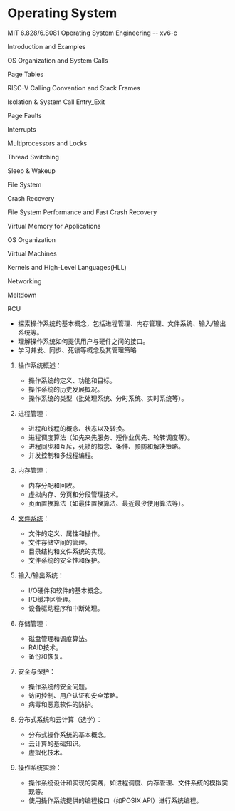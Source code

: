 # Operating System

MIT 6.828/6.S081 Operating System Engineering -- xv6-c

Introduction and Examples

OS Organization and System Calls

Page Tables

RISC-V Calling Convention and Stack Frames

Isolation & System Call Entry_Exit

Page Faults

Interrupts

Multiprocessors and Locks

Thread Switching

Sleep & Wakeup

File System

Crash Recovery

File System Performance and Fast Crash Recovery

Virtual Memory for Applications

OS Organization

Virtual Machines

Kernels and High-Level Languages(HLL)

Networking

Meltdown

RCU

- 探索操作系统的基本概念，包括进程管理、内存管理、文件系统、输入/输出系统等。
- 理解操作系统如何提供用户与硬件之间的接口。
- 学习并发、同步、死锁等概念及其管理策略

1. 操作系统概述：

    - 操作系统的定义、功能和目标。
    - 操作系统的历史发展概况。
    - 操作系统的类型（批处理系统、分时系统、实时系统等）。
2. 进程管理：

    - 进程和线程的概念、状态以及转换。
    - 进程调度算法（如先来先服务、短作业优先、轮转调度等）。
    - 进程同步和互斥，死锁的概念、条件、预防和解决策略。
    - 并发控制和多线程编程。
3. 内存管理：

    - 内存分配和回收。
    - 虚拟内存、分页和分段管理技术。
    - 页面置换算法（如最佳置换算法、最近最少使用算法等）。
4. [文件系统](./Notes/file_system/README.md)：

    - 文件的定义、属性和操作。
    - 文件存储空间的管理。
    - 目录结构和文件系统的实现。
    - 文件系统的安全性和保护。
5. 输入/输出系统：

    - I/O硬件和软件的基本概念。
    - I/O缓冲区管理。
    - 设备驱动程序和中断处理。
6. 存储管理：

    - 磁盘管理和调度算法。
    - RAID技术。
    - 备份和恢复。
7. 安全与保护：

    - 操作系统的安全问题。
    - 访问控制、用户认证和安全策略。
    - 病毒和恶意软件的防护。
8. 分布式系统和云计算（选学）：

    - 分布式操作系统的基本概念。
    - 云计算的基础知识。
    - 虚拟化技术。
9. 操作系统实验：

    - 操作系统设计和实现的实践，如进程调度、内存管理、文件系统的模拟实现等。
    - 使用操作系统提供的编程接口（如POSIX API）进行系统编程。
